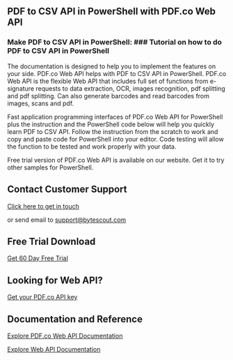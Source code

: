 ## PDF to CSV API in PowerShell with PDF.co Web API

### Make PDF to CSV API in PowerShell: ### Tutorial on how to do PDF to CSV API in PowerShell

The documentation is designed to help you to implement the features on your side. PDF.co Web API helps with PDF to CSV API in PowerShell. PDF.co Web API is the flexible Web API that includes full set of functions from e-signature requests to data extraction, OCR, images recognition, pdf splitting and pdf splitting. Can also generate barcodes and read barcodes from images, scans and pdf.

Fast application programming interfaces of PDF.co Web API for PowerShell plus the instruction and the PowerShell code below will help you quickly learn PDF to CSV API. Follow the instruction from the scratch to work and copy and paste code for PowerShell into your editor. Code testing will allow the function to be tested and work properly with your data.

Free trial version of PDF.co Web API is available on our website. Get it to try other samples for PowerShell.

## Contact Customer Support

[Click here to get in touch](https://bytescout.zendesk.com/hc/en-us/requests/new?subject=PDF.co%20Web%20API%20Question)

or send email to [support@bytescout.com](mailto:support@bytescout.com?subject=PDF.co%20Web%20API%20Question) 

## Free Trial Download

[Get 60 Day Free Trial](https://bytescout.com/download/web-installer?utm_source=github-readme)

## Looking for Web API? 

[Get your PDF.co API key](https://pdf.co/documentation/api?utm_source=github-readme)

## Documentation and Reference

[Explore PDF.co Web API Documentation](https://bytescout.com/documentation/index.html?utm_source=github-readme)

[Explore Web API Documentation](https://pdf.co/documentation/api?utm_source=github-readme)
